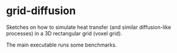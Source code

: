 # grid-diffusion

Sketches on how to simulate heat transfer (and similar diffusion-like
processes) in a 3D rectangular grid (voxel grid).

The main executable runs some benchmarks.